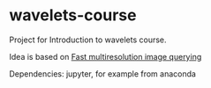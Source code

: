 # wavelets-course

Project for Introduction to wavelets course.

Idea is based on [Fast multiresolution image querying](http://grail.cs.washington.edu/wp-content/uploads/2015/08/jacobs-1995.pdf)

Dependencies: jupyter, for example from anaconda 
